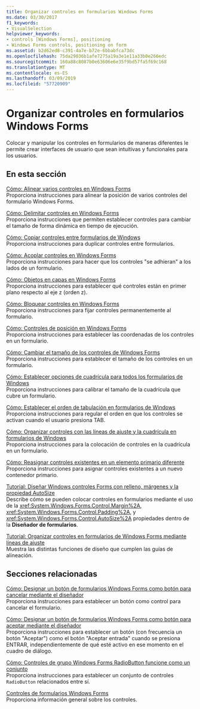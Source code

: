 ```yaml
---
title: Organizar controles en formularios Windows Forms
ms.date: 03/30/2017
f1_keywords:
- VisualSelection
helpviewer_keywords:
- controls [Windows Forms], positioning
- Windows Forms controls, positioning on form
ms.assetid: b2d62ed8-c391-4a7e-b72e-6bbabfca73dc
ms.openlocfilehash: 75da29036b1afe7275a19a3e1e11a33b0e266edc
ms.sourcegitcommit: 160a88c8087b0e63606e6e35f9bd57fa5f69c168
ms.translationtype: MT
ms.contentlocale: es-ES
ms.lasthandoff: 03/09/2019
ms.locfileid: "57720909"
---
```

# <a name="arranging-controls-on-windows-forms"></a>Organizar controles en formularios Windows Forms
Colocar y manipular los controles en formularios de maneras diferentes le permite crear interfaces de usuario que sean intuitivas y funcionales para los usuarios.  
  
## <a name="in-this-section"></a>En esta sección  
 [Cómo: Alinear varios controles en Windows Forms](how-to-align-multiple-controls-on-windows-forms.md)  
 Proporciona instrucciones para alinear la posición de varios controles del formulario Windows Forms.  
  
 [Cómo: Delimitar controles en Windows Forms](how-to-anchor-controls-on-windows-forms.md)  
 Proporciona instrucciones que permiten establecer controles para cambiar el tamaño de forma dinámica en tiempo de ejecución.  
  
 [Cómo: Copiar controles entre formularios de Windows](how-to-copy-controls-between-windows-forms.md)  
 Proporciona instrucciones para duplicar controles entre formularios.  
  
 [Cómo: Acoplar controles en Windows Forms](how-to-dock-controls-on-windows-forms.md)  
 Proporciona instrucciones para hacer que los controles "se adhieran" a los lados de un formulario.  
  
 [Cómo: Objetos en capas en Windows Forms](how-to-layer-objects-on-windows-forms.md)  
 Proporciona instrucciones para establecer qué controles están en primer plano respecto al eje z (orden z).  
  
 [Cómo: Bloquear controles en Windows Forms](how-to-lock-controls-to-windows-forms.md)  
 Proporciona instrucciones para fijar controles permanentemente al formulario.  
  
 [Cómo: Controles de posición en Windows Forms](how-to-position-controls-on-windows-forms.md)  
 Proporciona instrucciones para establecer las coordenadas de los controles en un formulario.  
  
 [Cómo: Cambiar el tamaño de los controles de Windows Forms](how-to-resize-controls-on-windows-forms.md)  
 Proporciona instrucciones para establecer el tamaño de los controles en un formulario.  
  
 [Cómo: Establecer opciones de cuadrícula para todos los formularios de Windows](how-to-set-grid-options-for-all-windows-forms.md)  
 Proporciona instrucciones para calibrar el tamaño de la cuadrícula que cubre un formulario.  
  
 [Cómo: Establecer el orden de tabulación en formularios de Windows](how-to-set-the-tab-order-on-windows-forms.md)  
 Proporciona instrucciones para regular el orden en que los controles se activan cuando el usuario presiona TAB.  
  
 [Cómo: Organizar controles con las líneas de ajuste y la cuadrícula en formularios de Windows](how-to-arrange-controls-with-snaplines-and-the-grid-in-windows-forms.md)  
 Proporciona instrucciones para la colocación de controles en la cuadrícula en un formulario.  
  
 [Cómo: Reasignar controles existentes en un elemento primario diferente](how-to-reassign-existing-controls-to-a-different-parent.md)  
 Proporciona instrucciones para asignar controles existentes a un nuevo contenedor primario.  
  
 [Tutorial: Diseñar Windows controles Forms con relleno, márgenes y la propiedad AutoSize](windows-forms-controls-padding-autosize.md)  
 Describe cómo se pueden colocar controles en formularios mediante el uso de la <xref:System.Windows.Forms.Control.Margin%2A>, <xref:System.Windows.Forms.Control.Padding%2A>, y <xref:System.Windows.Forms.Control.AutoSize%2A> propiedades dentro de la **Diseñador de formularios**.  
  
 [Tutorial: Organizar controles en formularios de Windows Forms mediante líneas de ajuste](walkthrough-arranging-controls-on-windows-forms-using-snaplines.md)  
 Muestra las distintas funciones de diseño que cumplen las guías de alineación.  
  
## <a name="related-sections"></a>Secciones relacionadas  
 [Cómo: Designar un botón de formularios Windows Forms como botón para cancelar mediante el diseñador](designate-a-wf-button-as-the-cancel-button-using-the-designer.md)  
 Proporciona instrucciones para establecer un botón como control para cancelar el formulario.  
  
 [Cómo: Designar un botón de formularios Windows Forms como botón para aceptar mediante el diseñador](designate-a-wf-button-as-the-accept-button-using-the-designer.md)  
 Proporciona instrucciones para establecer un botón (con frecuencia un botón "Aceptar") como el botón "Aceptar entrada" cuando se presiona ENTRAR, independientemente de qué esté activo en ese momento en el cuadro de diálogo.  
  
 [Cómo: Controles de grupo Windows Forms RadioButton funcione como un conjunto](how-to-group-windows-forms-radiobutton-controls-to-function-as-a-set.md)  
 Proporciona instrucciones para establecer un conjunto de controles `RadioButton` relacionados entre sí.  
  
 [Controles de formularios Windows Forms](index.md)  
 Proporciona información general sobre los controles.
